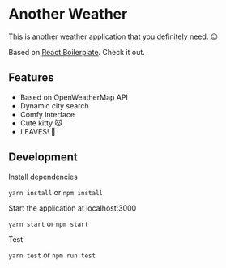 # Another Weather

This is another weather application that you definitely need. :wink:

Based on [React Boilerplate](https://github.com/react-boilerplate/react-boilerplate). Check it out.

## Features

- Based on OpenWeatherMap API
- Dynamic city search
- Comfy interface
- Cute kitty :cat:
- LEAVES! :leaves:

## Development

Install dependencies

`yarn install` or `npm install`

Start the application at localhost:3000

`yarn start` or `npm start`

Test

`yarn test` or `npm run test`
